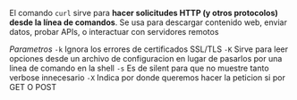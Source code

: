El comando `curl` sirve para **hacer solicitudes HTTP (y otros protocolos) desde la línea de comandos**. Se usa para descargar contenido web, enviar datos, probar APIs, o interactuar con servidores remotos

*Parametros*
	`-k` Ignora los errores de certificados SSL/TLS
	`-K` Sirve para leer opciones desde un archivo de configuracion en lugar de pasarlos por una linea de comando en la shell
	`-s` Es de silent para que no muestre tanto verbose innecesario
	`-X` Indica por donde queremos hacer la peticion si por GET O POST
